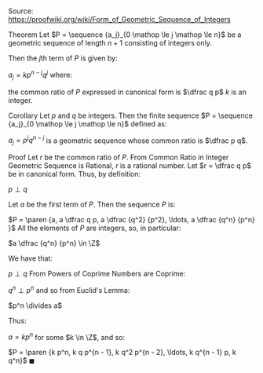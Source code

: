# 

Source: https://proofwiki.org/wiki/Form_of_Geometric_Sequence_of_Integers

Theorem
Let $P = \sequence {a_j}_{0 \mathop \le j \mathop \le n}$ be a geometric sequence of length $n + 1$ consisting of integers only.

Then the $j$th term of $P$ is given by:

$a_j = k p^{n - j} q^j$
where:

the common ratio of $P$ expressed in canonical form is $\dfrac q p$
$k$ is an integer.


Corollary
Let $p$ and $q$ be integers.
Then the finite sequence $P = \sequence {a_j}_{0 \mathop \le j \mathop \le n}$ defined as:

$a_j = p^j q^{n - j}$
is a geometric sequence whose common ratio is $\dfrac p q$.


Proof
Let $r$ be the common ratio of $P$.
From Common Ratio in Integer Geometric Sequence is Rational, $r$ is a rational number.
Let $r = \dfrac q p$ be in canonical form.
Thus, by definition:

$p \perp q$

Let $a$ be the first term of $P$.
Then the sequence $P$ is:

$P = \paren {a, a \dfrac q p, a \dfrac {q^2} {p^2}, \ldots, a \dfrac {q^n} {p^n} }$
All the elements of $P$ are integers, so, in particular:

$a \dfrac {q^n} {p^n} \in \Z$

We have that: 

$p \perp q$
From Powers of Coprime Numbers are Coprime:

$q^n \perp p^n$
and so from Euclid's Lemma:

$p^n \divides a$

Thus:

$a = k p^n$
for some $k \in \Z$, and so:

$P = \paren {k p^n, k q p^{n - 1}, k q^2 p^{n - 2}, \ldots, k q^{n - 1} p, k q^n}$
$\blacksquare$





